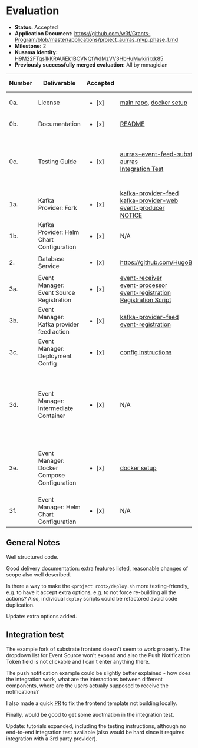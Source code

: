 # Evaluation

* **Status:** Accepted
* **Application Document:** https://github.com/w3f/Grants-Program/blob/master/applications/project_aurras_mvp_phase_1.md
* **Milestone:** 2
* **Kusama Identity:** [H9M22FTqs1kKRAUiEk1BCVNQfWdMzVV3HbHuMwkirirxk85](https://polkascan.io/pre/kusama/account/H9M22FTqs1kKRAUiEk1BCVNQfWdMzVV3HbHuMwkirirxk85)
* **Previously successfully merged evaluation:** All by mmagician

| Number | Deliverable                                 | Accepted               | Link                                                                                                                                                                                                                                                                                                                                                                                           | Evaluation Notes                                                                                                                          |
|--------|---------------------------------------------|------------------------|------------------------------------------------------------------------------------------------------------------------------------------------------------------------------------------------------------------------------------------------------------------------------------------------------------------------------------------------------------------------------------------------|-------------------------------------------------------------------------------------------------------------------------------------------|
| 0a.    | License                                     | <ul><li>[x] </li></ul> | [main repo](https://github.com/HugoByte/aurras/blob/next/LICENSE), [docker setup](https://github.com/HugoByte/aurras-deployment-docker-compose/blob/master/LICENSE)                                                                                                                                                                                                                            |                                                                                                                                           |
| 0b.    | Documentation                               | <ul><li>[x] </li></ul> | [README](https://github.com/HugoByte/aurras/blob/next/README.md)                                                                                                                                                                                                                                                                                                                               |                                                                                                                                           |
| 0c.    | Testing Guide                               | <ul><li>[x] </li></ul> | [aurras-event-feed-substrate](https://github.com/HugoByte/aurras-event-feed-substrate-js/tree/master#testing)<br/>[aurras](https://github.com/HugoByte/aurras#testing) <br/> [Integration Test](https://github.com/HugoByte/aurras-event-manager/blob/next/docs/integration-testing.md)                                                                                                        | Integration test could be automated, but otherwise is good.                                                                               |
| 1a.    | Kafka Provider: Fork                        | <ul><li>[x] </li></ul> | [kafka-provider-feed](https://github.com/HugoByte/aurras/tree/next/actions/kafka-provider-feed)<br/>[kafka-provider-web](https://github.com/HugoByte/aurras/tree/next/actions/kafka-provider-web)<br/>[event-producer](https://github.com/HugoByte/aurras/tree/next/actions/event-producer)<br/>[NOTICE](https://github.com/HugoByte/aurras/blob/next/NOTICE#L1)                               |                                                                                                                                           |
| 1b.    | Kafka Provider: Helm Chart Configuration    | <ul><li>[x] </li></ul> | N/A                                                                                                                                                                                                                                                                                                                                                                                            |                                                                                                                                           |
| 2.     | Database Service                            | <ul><li>[x] </li></ul> | https://github.com/HugoByte/aurras/blob/next/actions/common/src/types/context.rs                                                                                                                                                                                                                                                                                                               |                                                                                                                                           |
| 3a.    | Event Manager: Event Source Registration    | <ul><li>[x] </li></ul> | [event-receiver](https://github.com/HugoByte/aurras/tree/next/actions/event-receiver)<br/>[event-processor](https://github.com/HugoByte/aurras/tree/next/actions/substrate-event-processor)<br/>[event-registration](https://github.com/HugoByte/aurras/tree/next/actions/event-registration)<br/>[Registration Script](https://github.com/HugoByte/aurras/blob/next/register_event_source.sh) |                                                                                                                                           |
| 3b.    | Event Manager: Kafka provider feed action   | <ul><li>[x] </li></ul> | [kafka-provider-feed](https://github.com/HugoByte/aurras/tree/next/actions/kafka-provider-feed)<br/>[event-registration](https://github.com/HugoByte/aurras/tree/next/actions/event-registration)                                                                                                                                                                                              |                                                                                                                                           |
| 3c.    | Event Manager: Deployment Config            | <ul><li>[x] </li></ul> | [config instructions](https://github.com/HugoByte/aurras-event-feed-substrate-js/blob/master/docs/configuration.md)                                                                                                                                                                                                                                                                            |                                                                                                                                           |
| 3d.    | Event Manager: Intermediate Container       | <ul><li>[x] </li></ul> | N/A                                                                                                                                                                                                                                                                                                                                                                                            | Instead, the [`openwhisk-runtime-rust`](https://github.com/HugoByte/openwhisk-runtime-rust). Have you considered making a PR to upstream? |
| 3e.    | Event Manager: Docker Compose Configuration | <ul><li>[x] </li></ul> | [docker setup](https://github.com/HugoByte/aurras-deployment-docker-compose)                                                                                                                                                                                                                                                                                                                   | Allows for spinning up openwhisk as well as the event feed                                                                                |
| 3f.    | Event Manager: Helm Chart Configuration     | <ul><li>[x] </li></ul> | N/A                                                                                                                                                                                                                                                                                                                                                                                            |                                                                                                                                           |

## General Notes

Well structured code.

Good delivery documentation: extra features listed, reasonable changes of scope also well described.

Is there a way to make the `<project root>/deploy.sh` more testing-friendly, e.g. to have it accept extra options, e.g. to not force re-building all the actions? Also, individual `deploy` scripts could be refactored avoid code duplication.

Update: extra options added.

## Integration test

The example fork of substrate frontend doesn't seem to work properly. The dropdown list for Event Source won't expand and also the Push Notification Token field is not clickable and I can't enter anything there. 

The push notification example could be slightly better explained - how does the integration work, what are the interactions between different components, where are the users actually supposed to receive the notifications?

I also made a quick [PR](https://github.com/HugoByte/aurras/pull/11) to fix the frontend template not building locally.

Finally, would be good to get some auotmation in the integration test.

Update: tutorials expanded, including the testing instructions, although no end-to-end integration test available (also would be hard since it requires integration with a 3rd party provider).
